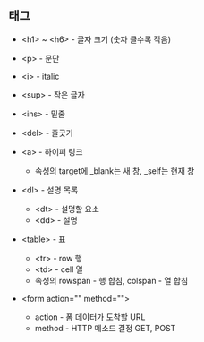 ## 태그

* \<h1> ~ \<h6> - 글자 크기 (숫자 클수록 작음)
* \<p> - 문단
* \<i> - italic
* \<sup> - 작은 글자
* \<ins> - 밑줄
* \<del> - 줄긋기
* \<a> - 하이퍼 링크
  * 속성의 target에 _blank는 새 창, _self는 현재 창
* \<dl> - 설명 목록
  * \<dt> - 설명할 요소
  * \<dd> - 설명
* \<table> - 표
  * \<tr> - row 행
  * \<td> - cell 열
  * 속성의 rowspan - 행 합침, colspan - 열 합침

* \<form action="" method="">
  * action - 폼 데이터가 도착할 URL
  * method - HTTP 메소드 결정 GET, POST
